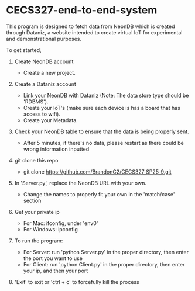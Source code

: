 # CECS327-end-to-end-system

This program is designed to fetch data from NeonDB which is created through Dataniz, a website intended to create virtual IoT for experimental and demonstrational purposes.

To get started,

1) Create NeonDB account
    - Create a new project.

2) Create a Dataniz account
    - Link your NeonDB with Dataniz (Note: The data store type should be 'RDBMS').
    - Create your IoT's (make sure each device is has a board that has access to wifi).
    - Create your Metadata.

3) Check your NeonDB table to ensure that the data is being properly sent.
    - After 5 minutes, if there's no data, please restart as there could be wrong information inputted

4) git clone this repo
    - git clone https://github.com/BrandonC2/CECS327_SP25_9.git

5) In 'Server.py', replace the NeonDB URL with your own.
    - Change the names to properly fit your own in the 'match/case' section

6) Get your private ip
    - For Mac: ifconfig, under 'env0'
    - For Windows: ipconfig

7) To run the program:
    - For Server: run 'python Server.py' in the proper directory, then enter the port you want to use
    - For Client: run 'python Client.py' in the proper directory, then enter your ip, and then your port

8) 'Exit' to exit or 'ctrl + c' to forcefully kill the process